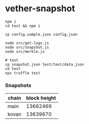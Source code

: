 # vether-snapshot

```shell
npm i
cd test && npm i

cp config.sample.json config.json

node src/get-logs.js
node src/snapshot.js
node src/merkle.js

# test
cp snapshot.json test/test/data.json
cd test
npx truffle test
```

### Snapshots

| chain | block height |
| ----- | ------------ |
| main  | 13662469     |
| kovan | 13639670     |
